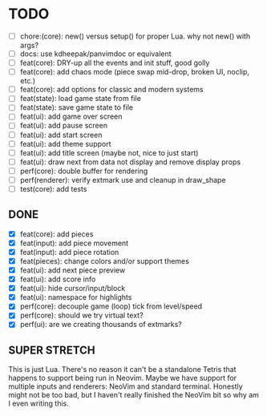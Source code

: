 # TODO

- [ ] chore:(core): new() versus setup() for proper Lua. why not new() with args?
- [ ] docs: use kdheepak/panvimdoc or equivalent
- [ ] feat(core): DRY-up all the events and init stuff, good golly
- [ ] feat(core): add chaos mode (piece swap mid-drop, broken UI, noclip, etc.)
- [ ] feat(core): add options for classic and modern systems
- [ ] feat(state): load game state from file
- [ ] feat(state): save game state to file
- [ ] feat(ui): add game over screen
- [ ] feat(ui): add pause screen
- [ ] feat(ui): add start screen
- [ ] feat(ui): add theme support
- [ ] feat(ui): add title screen (maybe not, nice to just start)
- [ ] feat(ui): draw next from data not display and remove display props
- [ ] perf(core): double buffer for rendering
- [ ] perf(renderer): verify extmark use and cleanup in draw_shape
- [ ] test(core): add tests

## DONE

- [x] feat(core): add pieces
- [x] feat(input): add piece movement
- [x] feat(input): add piece rotation
- [x] feat(pieces): change colors and/or support themes
- [x] feat(ui): add next piece preview
- [x] feat(ui): add score info
- [x] feat(ui): hide cursor/input/block
- [x] feat(ui): namespace for highlights
- [x] perf(core): decouple game (loop) tick from level/speed
- [x] perf(core): should we try virtual text?
- [x] perf(ui): are we creating thousands of extmarks?

## SUPER STRETCH

This is just Lua. There's no reason it can't be a standalone Tetris that happens to support being run in Neovim. Maybe we have support for multiple inputs and renderers: NeoVim and standard terminal. Honestly might not be too bad, but I haven't really finished the NeoVim bit so why am I even writing this.

